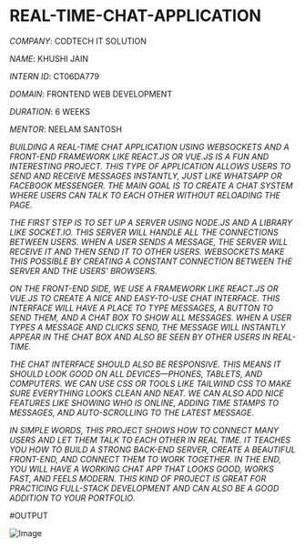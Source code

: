 # REAL-TIME-CHAT-APPLICATION

*COMPANY*: CODTECH IT SOLUTION

*NAME*: KHUSHI JAIN

*INTERN ID*: CT06DA779

*DOMAIN*: FRONTEND WEB DEVELOPMENT

*DURATION*: 6 WEEKS

*MENTOR*: NEELAM SANTOSH

*BUILDING A REAL-TIME CHAT APPLICATION USING WEBSOCKETS AND A FRONT-END FRAMEWORK LIKE REACT.JS OR VUE.JS IS A FUN AND INTERESTING PROJECT. THIS TYPE OF APPLICATION ALLOWS USERS TO SEND AND RECEIVE MESSAGES INSTANTLY, JUST LIKE WHATSAPP OR FACEBOOK MESSENGER. THE MAIN GOAL IS TO CREATE A CHAT SYSTEM WHERE USERS CAN TALK TO EACH OTHER WITHOUT RELOADING THE PAGE.*

*THE FIRST STEP IS TO SET UP A SERVER USING NODE.JS AND A LIBRARY LIKE SOCKET.IO. THIS SERVER WILL HANDLE ALL THE CONNECTIONS BETWEEN USERS. WHEN A USER SENDS A MESSAGE, THE SERVER WILL RECEIVE IT AND THEN SEND IT TO OTHER USERS. WEBSOCKETS MAKE THIS POSSIBLE BY CREATING A CONSTANT CONNECTION BETWEEN THE SERVER AND THE USERS' BROWSERS.*

*ON THE FRONT-END SIDE, WE USE A FRAMEWORK LIKE REACT.JS OR VUE.JS TO CREATE A NICE AND EASY-TO-USE CHAT INTERFACE. THIS INTERFACE WILL HAVE A PLACE TO TYPE MESSAGES, A BUTTON TO SEND THEM, AND A CHAT BOX TO SHOW ALL MESSAGES. WHEN A USER TYPES A MESSAGE AND CLICKS SEND, THE MESSAGE WILL INSTANTLY APPEAR IN THE CHAT BOX AND ALSO BE SEEN BY OTHER USERS IN REAL-TIME.*

*THE CHAT INTERFACE SHOULD ALSO BE RESPONSIVE. THIS MEANS IT SHOULD LOOK GOOD ON ALL DEVICES—PHONES, TABLETS, AND COMPUTERS. WE CAN USE CSS OR TOOLS LIKE TAILWIND CSS TO MAKE SURE EVERYTHING LOOKS CLEAN AND NEAT. WE CAN ALSO ADD NICE FEATURES LIKE SHOWING WHO IS ONLINE, ADDING TIME STAMPS TO MESSAGES, AND AUTO-SCROLLING TO THE LATEST MESSAGE*.

*IN SIMPLE WORDS, THIS PROJECT SHOWS HOW TO CONNECT MANY USERS AND LET THEM TALK TO EACH OTHER IN REAL TIME. IT TEACHES YOU HOW TO BUILD A STRONG BACK-END SERVER, CREATE A BEAUTIFUL FRONT-END, AND CONNECT THEM TO WORK TOGETHER. IN THE END, YOU WILL HAVE A WORKING CHAT APP THAT LOOKS GOOD, WORKS FAST, AND FEELS MODERN. THIS KIND OF PROJECT IS GREAT FOR PRACTICING FULL-STACK DEVELOPMENT AND CAN ALSO BE A GOOD ADDITION TO YOUR PORTFOLIO*.

#OUTPUT

![Image](https://github.com/user-attachments/assets/8c4dee78-013a-4c47-bafe-3d0a7fb571d1)









